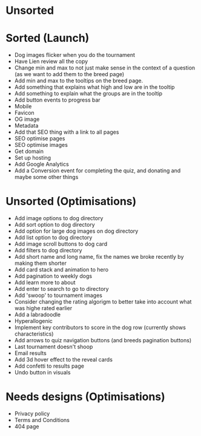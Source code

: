 # Unsorted

# Sorted (Launch)

- Dog images flicker when you do the tournament
- Have Lien review all the copy
- Change min and max to not just make sense in the context of a question (as we want to add them to the breed page)
- Add min and max to the tooltips on the breed page.
- Add something that explains what high and low are in the tooltip
- Add something to explain what the groups are in the tooltip
- Add button events to progress bar
- Mobile
- Favicon
- OG image
- Metadata
- Add that SEO thing with a link to all pages
- SEO optimise pages
- SEO optimise images
- Get domain
- Set up hosting
- Add Google Analytics
- Add a Conversion event for completing the quiz, and donating and maybe some other things

# Unsorted (Optimisations)

- Add image options to dog directory
- Add sort option to dog directory
- Add option for large dog images on dog directory
- Add list option to dog directory
- Add image scroll buttons to dog card
- Add filters to dog directory
- Add short name and long name, fix the names we broke recently by making them shorter
- Add card stack and animation to hero
- Add pagination to weekly dogs
- Add learn more to about
- Add enter to search to go to directory
- Add 'swoop' to tournament images
- Consider changing the rating algorigm to better take into account what was highe rated earlier
- Add a labradoodle
- Hyperallogenic
- Implement key contributors to score in the dog row (currently shows characteristics)
- Add arrows to quiz navigation buttons (and breeds pagination buttons)
- Last tournament doesn't shoop
- Email results
- Add 3d hover effect to the reveal cards
- Add confetti to results page
- Undo button in visuals

# Needs designs (Optimisations)

- Privacy policy
- Terms and Conditions
- 404 page
